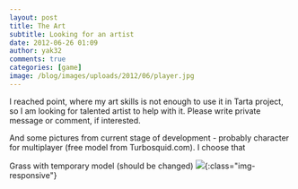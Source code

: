 ```yaml
---
layout: post
title: The Art
subtitle: Looking for an artist
date: 2012-06-26 01:09
author: yak32
comments: true
categories: [game]
image: /blog/images/uploads/2012/06/player.jpg
---
```

I reached point, where my art skills is not enough to use it in Tarta project, so I am looking for talented artist to help with it. Please write private message or comment, if interested.

And some pictures from current stage of development - probably character for multiplayer (free model from Turbosquid.com). I choose that 

Grass with temporary model (should be changed)
![](/blog/images/uploads/2012/06/tarta_grass1.jpg){:class="img-responsive"}
